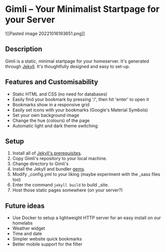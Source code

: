 # Gimli – Your Minimalist Startpage for your Server

![[Pasted image 20221016193651.png]]
## Description
Gimli is a static, minimal startpage for your homeserver. It's generated through [Jekyll](https://jekyllrb.com/). It's thoughtfully designed and easy to set-up.

## Features and Customisability
- Static HTML and CSS (no need for databases)
- Easily find your bookmark by pressing '/', then hit 'enter' to open it
- Bookmarks show in a responsive grid
- Easily set icons with your bookmarks (Google's Material Symbols)
- Set your own background image
- Change the hue (colours) of the page
- Automatic light and dark theme switching

## Setup
1. Install all of [Jekyll's prerequisites](https://jekyllrb.com/docs/installation/). 
2. Copy Gimli's repository to your local machine.
3. Change directory to Gimli's
4. Install the Jekyll and bundler [gems](https://jekyllrb.com/docs/ruby-101/#gems).
5. Modify \_config.yml to your liking (maybe experiment with the \_sass files too)
6. Enter the command ```jekyll build``` to build \_site.
7. Host those static pages somewhere (on your server?)

## Future ideas
- Use Docker to setup a lightweight HTTP server for an easy install on our homelabs
- Weather widget
- Time and date
- Simpler website quick bookmarks
- Better mobile support for the filter